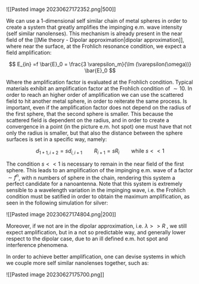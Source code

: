 ![[Pasted image 20230627172352.png|500]]

We can use a 1-dimensional self similar chain of metal spheres in order to create a system that greatly amplifies the impinging e.m. wave intensity (self similar nanolenses).
This mechanism is already present in the near field of the [[Mie theory - Dipolar approximation|dipolar approximation]], where near the surface, at the Frohlich resonance condition, we expect a field amplification:

$$ E_{in} =f \bar{E}_0  = \frac{3 \varepsilon_m}{\Im (\varepsilon(\omega))} \bar{E}_0 $$

Where the amplification factor is evaluated at the Frohlich condition. Typical materials exhibit an amplification factor at the Frohlich condition of $\sim 10$.
In order to reach an higher order of amplification we can use the scattered field to hit another metal sphere, in order to reiterate the same process.
Is important, even if the amplification factor does not depend on the radius of the first sphere, that the second sphere is smaller.
This because the scattered field is dependent on the radius, and in order to create a convergence in a point (in the picture e.m. hot spot) one must have that not only the radius is smaller, but that also the distance between the sphere surfaces is set in a specific way, namely:

$$ d_{1+1,i+2} = s d_{i, i+1} \qquad R_{i+1} = s R_{i} \qquad \text{while}\ s<<1$$

The condition $s<<1$ is necessary to remain in the near field of the first sphere.
This leads to an amplification of the impinging e.m. wave of a factor $\sim f^n$, with n numbers of sphere in the chain, rendering this system a perfect candidate for a nanoantenna.
Note that this system is extremely sensible to a wavelength variation in the impinging wave, i.e. the Frohlich condition must be satified in order to obtain the maximum amplification, as seen in the following simulation for silver:

![[Pasted image 20230627174804.png|200]]

Moreover, if we not are in the dipolar approximation, i.e. $\lambda >> R$ , we still expect amplification, but in a not so predictable way, and generally lower respect to the dipolar case, due to an ill defined e.m. hot spot and interference phenomena.

In order to achieve better amplification, one can devise systems in which we couple more self similar nanolenses together, such as:

![[Pasted image 20230627175700.png]]